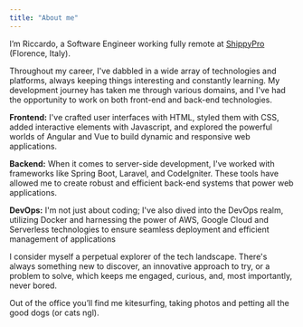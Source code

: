 ```yaml
---
title: "About me"
---
```


I’m Riccardo, a Software Engineer working fully remote at [ShippyPro](https://www.shippypro.com) (Florence, Italy).

Throughout my career, I've dabbled in a wide array of technologies and platforms, always keeping things interesting and constantly learning. My development journey has taken me through various domains, and I've had the opportunity to work on both front-end and back-end technologies.

**Frontend:** I've crafted user interfaces with HTML, styled them with CSS, added interactive elements with Javascript, and explored the powerful worlds of Angular and Vue to build dynamic and responsive web applications.

**Backend:** When it comes to server-side development, I've worked with frameworks like Spring Boot, Laravel, and CodeIgniter. These tools have allowed me to create robust and efficient back-end systems that power web applications.

**DevOps:** I'm not just about coding; I've also dived into the DevOps realm, utilizing Docker and harnessing the power of AWS, Google Cloud and Serverless technologies to ensure seamless deployment and efficient management of applications

I consider myself a perpetual explorer of the tech landscape. There's always something new to discover, an innovative approach to try, or a problem to solve, which keeps me engaged, curious, and, most importantly, never bored.

Out of the office you’ll find me kitesurfing, taking photos and petting all the good dogs (or cats ngl).